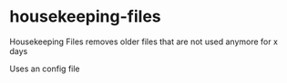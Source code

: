 # housekeeping-files
Housekeeping Files removes older files that are not used anymore for x days

Uses an config file
